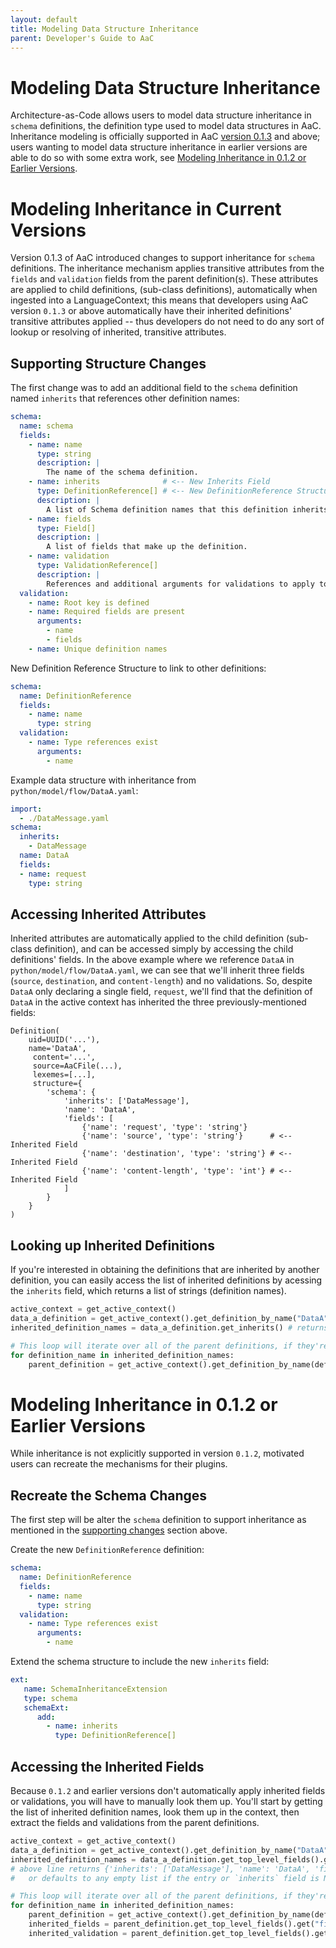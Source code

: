 ```yaml
---
layout: default
title: Modeling Data Structure Inheritance
parent: Developer's Guide to AaC
---
```


# Modeling Data Structure Inheritance
Architecture-as-Code allows users to model data structure inheritance in `schema` definitions, the definition type used to model data structures in AaC. Inheritance modeling is officially supported in AaC [version 0.1.3](https://github.com/jondavid-black/AaC/releases/tag/v0.1.3) and above; users wanting to model data structure inheritance in earlier versions are able to do so with some extra work, see [Modeling Inheritance in 0.1.2 or Earlier Versions](#modeling-inheritance-in-012-or-earlier-versions).

# Modeling Inheritance in Current Versions
Version 0.1.3 of AaC introduced changes to support inheritance for `schema` definitions. The inheritance mechanism applies transitive attributes from the `fields` and `validation` fields from the parent definition(s). These attributes are applied to child definitions, (sub-class definitions), automatically when ingested into a LanguageContext; this means that developers using AaC version `0.1.3` or above automatically have their inherited definitions' transitive attributes applied -- thus developers do not need to do any sort of lookup or resolving of inherited, transitive attributes.

## Supporting Structure Changes
The first change was to add an additional field to the `schema` definition named `inherits` that references other definition names:
```yaml
schema:
  name: schema
  fields:
    - name: name
      type: string
      description: |
        The name of the schema definition.
    - name: inherits              # <-- New Inherits Field
      type: DefinitionReference[] # <-- New DefinitionReference Structure
      description: |
        A list of Schema definition names that this definition inherits from.
    - name: fields
      type: Field[]
      description: |
        A list of fields that make up the definition.
    - name: validation
      type: ValidationReference[]
      description: |
        References and additional arguments for validations to apply to the definition.
  validation:
    - name: Root key is defined
    - name: Required fields are present
      arguments:
        - name
        - fields
    - name: Unique definition names
```

New Definition Reference Structure to link to other definitions:
```yaml
schema:
  name: DefinitionReference
  fields:
    - name: name
      type: string
  validation:
    - name: Type references exist
      arguments:
        - name
```
Example data structure with inheritance from `python/model/flow/DataA.yaml`:
```yaml
import:
  - ./DataMessage.yaml
schema:
  inherits:
    - DataMessage
  name: DataA
  fields:
  - name: request
    type: string
```

## Accessing Inherited Attributes
Inherited attributes are automatically applied to the child definition (sub-class definition), and can be accessed simply by accessing the child definitions' fields. In the above example where we reference `DataA` in `python/model/flow/DataA.yaml`, we can see that we'll inherit three fields (`source`, `destination`, and `content-length`) and no validations. So, despite `DataA` only declaring a single field, `request`, we'll find that the definition of `DataA` in the active context has inherited the three previously-mentioned fields:
```
Definition(
    uid=UUID('...'),
    name='DataA',
     content='...',
     source=AaCFile(...),
     lexemes=[...],
     structure={
        'schema': {
            'inherits': ['DataMessage'],
            'name': 'DataA',
            'fields': [
                {'name': 'request', 'type': 'string'}
                {'name': 'source', 'type': 'string'}      # <-- Inherited Field
                {'name': 'destination', 'type': 'string'} # <-- Inherited Field
                {'name': 'content-length', 'type': 'int'} # <-- Inherited Field
            ]
        }
    }
)
```

## Looking up Inherited Definitions
If you're interested in obtaining the definitions that are inherited by another definition, you can easily access the list of inherited definitions by acessing the `inherits` field, which returns a list of strings (definition names).
```python
active_context = get_active_context()
data_a_definition = get_active_context().get_definition_by_name("DataA")
inherited_definition_names = data_a_definition.get_inherits() # returns ['DataMessage']

# This loop will iterate over all of the parent definitions, if they're in the active context.
for definition_name in inherited_definition_names:
    parent_definition = get_active_context().get_definition_by_name(definition_name)
```

# Modeling Inheritance in 0.1.2 or Earlier Versions
While inheritance is not explicitly supported in version `0.1.2`, motivated users can recreate the mechanisms for their plugins.

## Recreate the Schema Changes
The first step will be alter the `schema` definition to support inheritance as mentioned in the [supporting changes](#modeling-inheritance-in-012-or-earlier-versions) section above.

Create the new `DefinitionReference` definition:
```yaml
schema:
  name: DefinitionReference
  fields:
    - name: name
      type: string
  validation:
    - name: Type references exist
      arguments:
        - name
```

Extend the schema structure to include the new `inherits` field:
```yaml
ext:
   name: SchemaInheritanceExtension
   type: schema
   schemaExt:
      add:
        - name: inherits
          type: DefinitionReference[]
```

## Accessing the Inherited Fields
Because `0.1.2` and earlier versions don't automatically apply inherited fields or validations, you will have to manually look them up. You'll start by getting the list of inherited definition names, look them up in the context, then extract the fields and validations from the parent definitions.

```python
active_context = get_active_context()
data_a_definition = get_active_context().get_definition_by_name("DataA")
inherited_definition_names = data_a_definition.get_top_level_fields().get("inherits") or []
# above line returns {'inherits': ['DataMessage'], 'name': 'DataA', 'fields': [{'name': 'request', 'type': 'string'}]}
#   or defaults to any empty list if the entry or `inherits` field is None.

# This loop will iterate over all of the parent definitions, if they're in the active context.
for definition_name in inherited_definition_names:
    parent_definition = get_active_context().get_definition_by_name(definition_name)
    inherited_fields = parent_definition.get_top_level_fields().get("fields") or [] # We access 'fields' again because this is a schema definition
    inherited_validation = parent_definition.get_top_level_fields().get("validation") or []
```